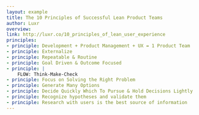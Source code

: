 ```yaml
---
layout: example
title: The 10 Principles of Successful Lean Product Teams
author: Luxr
overview:
link: http://luxr.co/10_principles_of_lean_user_experience
principles:
- principle: Development + Product Management + UX = 1 Product Team
- principle: Externalize
- principle: Repeatable & Routine
- principle: Goal Driven & Outcome Focused
- principle: |
    FLOW: Think-Make-Check
- principle: Focus on Solving the Right Problem
- principle: Generate Many Options
- principle: Decide Quickly Which To Pursue & Hold Decisions Lightly
- principle: Recognize hypotheses and validate them
- principle: Research with users is the best source of information
---
```

